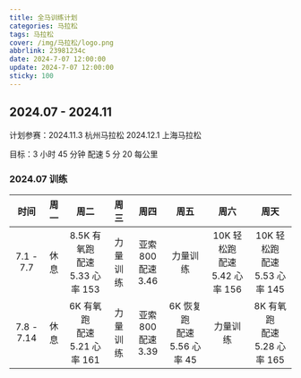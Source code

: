 ```yaml
---
title: 全马训练计划
categories: 马拉松
tags: 马拉松
cover: /img/马拉松/logo.png
abbrlink: 23981234c
date: 2024-7-07 12:00:00
update: 2024-7-07 12:00:00
sticky: 100
---
```


## 2024.07 - 2024.11

计划参赛：2024.11.3 杭州马拉松 2024.12.1 上海马拉松

目标：3 小时 45 分钟 配速 5 分 20 每公里

### 2024.07 训练

|    时间    | 周一 |                周二                 |   周三   |          周四           |               周五               |                周六                |                周天                |
| :--------: | :--: | :---------------------------------: | :------: | :---------------------: | :------------------------------: | :--------------------------------: | :--------------------------------: |
| 7.1 - 7.7  | 休息 | 8.5K 有氧跑<br />配速 5.33 心率 153 | 力量训练 | 亚索 800<br />配速 3.46 |             力量训练             | 10K 轻松跑<br />配速 5.42 心率 156 | 10K 轻松跑<br />配速 5.53 心率 145 |
| 7.8 - 7.14 | 休息 |  6K 有氧跑<br />配速 5.21 心率 161  | 力量训练 | 亚索 800<br />配速 3.39 | 6K 恢复跑<br />配速 5.56 心率 45 |              力量训练              | 8K 有氧跑<br />配速 5.28 心率 165  |
